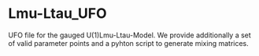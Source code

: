 # Lmu-Ltau_UFO
UFO file for the gauged U(1)Lmu-Ltau-Model. We provide additionally a set of valid parameter points and a pyhton script to generate mixing matrices.
